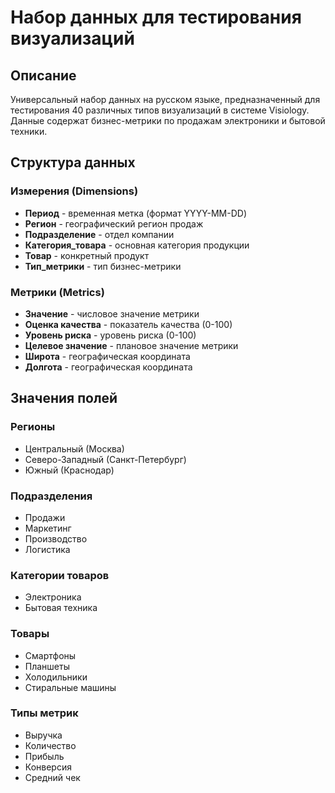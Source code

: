 # Набор данных для тестирования визуализаций

## Описание
Универсальный набор данных на русском языке, предназначенный для тестирования 40 различных типов визуализаций в системе Visiology. Данные содержат бизнес-метрики по продажам электроники и бытовой техники.

## Структура данных

### Измерения (Dimensions)
- **Период** - временная метка (формат YYYY-MM-DD)
- **Регион** - географический регион продаж
- **Подразделение** - отдел компании
- **Категория_товара** - основная категория продукции
- **Товар** - конкретный продукт
- **Тип_метрики** - тип бизнес-метрики

### Метрики (Metrics)
- **Значение** - числовое значение метрики
- **Оценка качества** - показатель качества (0-100)
- **Уровень риска** - уровень риска (0-100)
- **Целевое значение** - плановое значение метрики
- **Широта** - географическая координата
- **Долгота** - географическая координата

## Значения полей

### Регионы
- Центральный (Москва)
- Северо-Западный (Санкт-Петербург)
- Южный (Краснодар)

### Подразделения
- Продажи
- Маркетинг
- Производство
- Логистика

### Категории товаров
- Электроника
- Бытовая техника

### Товары
- Смартфоны
- Планшеты
- Холодильники
- Стиральные машины

### Типы метрик
- Выручка
- Количество
- Прибыль
- Конверсия
- Средний чек
